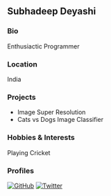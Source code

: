 ## Subhadeep Deyashi

### Bio
Enthusiactic Programmer

### Location
India

### Projects
- Image Super Resolution
- Cats vs Dogs Image Classifier

### Hobbies & Interests
Playing Cricket

### Profiles
[![GitHub][github-img]](https://github.com/subhadeep-deyashi) 
[![Twitter][twitter-img]](https://twitter.com/Subhadeep01)
  
<!-- Don't edit the below 2 lines -->
[twitter-img]: https://i.imgur.com/wWzX9uB.png
[github-img]: https://i.imgur.com/9I6NRUm.png

